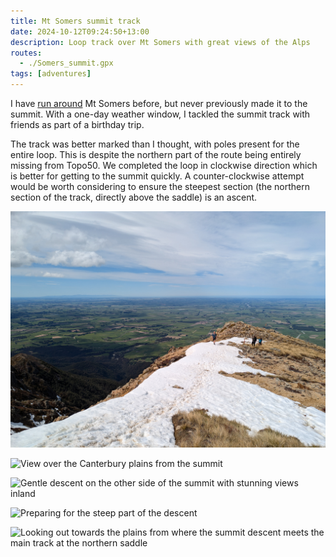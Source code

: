 ```yaml
---
title: Mt Somers summit track
date: 2024-10-12T09:24:50+13:00
description: Loop track over Mt Somers with great views of the Alps
routes:
  - ./Somers_summit.gpx
tags: [adventures]
---
```


I have [run around](/somers) Mt Somers before, but never previously made it to the summit. With a one-day weather window, I tackled the summit track with friends as part of a birthday trip.

The track was better marked than I thought, with poles present for the entire loop. This is despite the northern part of the route being entirely missing from Topo50. We completed the loop in clockwise direction which is better for getting to the summit quickly. A counter-clockwise attempt would be worth considering to ensure the steepest section (the northern section of the track, directly above the saddle) is an ascent.

<img src="./PXL_20241011_234959951.jpg" class="prose-custom-w-full" alt="Icy ascent along the ridgeline to the summit"/>

![View over the Canterbury plains from the summit](./PXL_20241011_235010664.jpg)

![Gentle descent on the other side of the summit with stunning views inland](./PXL_20241012_013715273.jpg)

<img src="./PXL_20241012_014146263.jpg" class="prose-custom-w-full" alt="Preparing for the steep part of the descent"/>

![Looking out towards the plains from where the summit descent meets the main track at the northern saddle](./PXL_20241012_025301133.jpg)
